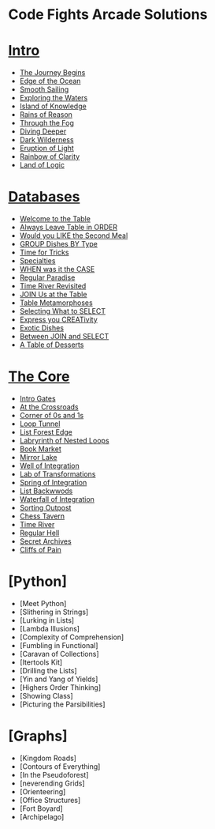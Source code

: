 # Code Fights Arcade Solutions

# [Intro](https://github.com/Lintik/CodeFights-Arcade/tree/master/Intro)
+ [The Journey Begins](https://github.com/Lintik/CodeFights-Arcade/tree/master/Intro/The%20Journey%20Begins)
+ [Edge of the Ocean](https://github.com/Lintik/CodeFights-Arcade/tree/master/Intro/Edge%20of%20the%20Ocean)
+ [Smooth Sailing](https://github.com/Lintik/CodeFights-Arcade/tree/master/Intro/Smooth%20Sailing)
+ [Exploring the Waters](https://github.com/Lintik/CodeFights-Arcade/tree/master/Intro/Exploring%20the%20Waters)
+ [Island of Knowledge](https://github.com/Lintik/CodeFights-Arcade/tree/master/Intro/Island%20of%20Knowledge)
+ [Rains of Reason](https://github.com/Lintik/CodeFights-Arcade/tree/master/Intro/Rains%20of%20Reasons)
+ [Through the Fog](https://github.com/Lintik/CodeFights-Arcade/tree/master/Intro/Through%20the%20Fog)
+ [Diving Deeper](https://github.com/Lintik/CodeFights-Arcade/tree/master/Intro/Diving%20Deeper)
+ [Dark Wilderness](https://github.com/Lintik/CodeFights-Arcade/tree/master/Intro/Dark%20Wilderness)
+ [Eruption of Light](https://github.com/Lintik/CodeFights-Arcade/tree/master/Intro/Eruption%20of%20Light)
+ [Rainbow of Clarity](https://github.com/Lintik/CodeFights-Arcade/tree/master/Intro/Rainbow%20of%20Clarity)
+ [Land of Logic](https://github.com/Lintik/CodeFights-Arcade/tree/master/Intro/Land%20of%20Logic)

# [Databases](https://github.com/Lintik/CodeFights-Arcade/tree/master/Databases)
+ [Welcome to the Table](https://github.com/Lintik/CodeFights-Arcade/tree/master/Databases/Welcome%20to%20the%20Table)
+ [Always Leave Table in ORDER](https://github.com/Lintik/CodeFights-Arcade/tree/master/Databases/Always%20Leave%20Table%20in%20ORDER)
+ [Would you LIKE the Second Meal](https://github.com/Lintik/CodeFights-Arcade/tree/master/Databases/Would%20you%20LIKE%20the%20Second%20Meal)
+ [GROUP Dishes BY Type](https://github.com/Lintik/CodeFights-Arcade/tree/master/Databases/GROUP%20Dishes%20BY%20Type)
+ [Time for Tricks](https://github.com/Lintik/CodeFights-Arcade/tree/master/Databases/Time%20for%20Tricks)
+ [Specialties](https://github.com/Lintik/CodeFights-Arcade/tree/master/Databases/Specialties)
+ [WHEN was it the CASE](https://github.com/Lintik/CodeFights-Arcade/tree/master/Databases/WHEN%20was%20it%20the%20CASE)
+ [Regular Paradise](https://github.com/Lintik/CodeFights-Arcade/tree/master/Databases/Regular%20Paradise)
+ [Time River Revisited](https://github.com/Lintik/CodeFights-Arcade/tree/master/Databases/Time%20River%20Revisited)
+ [JOIN Us at the Table](https://github.com/Lintik/CodeFights-Arcade/tree/master/Databases/JOIN%20Us%20at%20the%20Table)
+ [Table Metamorphoses](https://github.com/Lintik/CodeFights-Arcade/tree/master/Databases/Table%20Metamorphoses)
+ [Selecting What to SELECT](https://github.com/Lintik/CodeFights-Arcade/tree/master/Databases/Selecting%20What%20to%20SELECT)
+ [Express you CREATivity](https://github.com/Lintik/CodeFights-Arcade/tree/master/Databases/Express%20your%20CREATivity)
+ [Exotic Dishes](https://github.com/Lintik/CodeFights-Arcade/tree/master/Databases/Exotic%20Dishes)
+ [Between JOIN and SELECT](https://github.com/Lintik/CodeFights-Arcade/tree/master/Databases/Between%20JOIN%20and%20SELECT)
+ [A Table of Desserts](https://github.com/Lintik/CodeFights-Arcade/tree/master/Databases/A%20Table%20of%20Desserts)

# [The Core](https://github.com/Lintik/CodeFights-Arcade/tree/master/The%20Core)
+ [Intro Gates](https://github.com/Lintik/CodeFights-Arcade/tree/master/The%20Core/Intro%20Gates)
+ [At the Crossroads](https://github.com/Lintik/CodeFights-Arcade/tree/master/The%20Core/At%20the%20Crossroads)
+ [Corner of 0s and 1s](https://github.com/Lintik/CodeFights-Arcade/tree/master/The%20Core/Corner%20of%200s%20and%201s)
+ [Loop Tunnel](https://github.com/Lintik/CodeFights-Arcade/tree/master/The%20Core/Loop%20Tunnel)
+ [List Forest Edge](https://github.com/Lintik/CodeFights-Arcade/tree/master/The%20Core/List%20Forest%20Edge)
+ [Labryrinth of Nested Loops](https://github.com/Lintik/CodeFights-Arcade/tree/master/The%20Core/Labyrinth%20of%20Nested%20Loops)
+ [Book Market](https://github.com/Lintik/CodeFights-Arcade/tree/master/The%20Core/Book%20Market)
+ [Mirror Lake](https://github.com/Lintik/CodeFights-Arcade/tree/master/The%20Core/Mirror%20Lake)
+ [Well of Integration](https://github.com/Lintik/CodeFights-Arcade/tree/master/The%20Core/Well%20of%20Integration)
+ [Lab of Transformations](https://github.com/Lintik/CodeFights-Arcade/tree/master/The%20Core/Lab%20of%20Transformations)
+ [Spring of Integration](https://github.com/Lintik/CodeFights-Arcade/tree/master/The%20Core/Spring%20of%20Transformations)
+ [List Backwwods](https://github.com/Lintik/CodeFights-Arcade/tree/master/The%20Core/List%20Backwoods)
+ [Waterfall of Integration](https://github.com/Lintik/CodeFights-Arcade/tree/master/The%20Core/Waterfall%20of%20Integration)
+ [Sorting Outpost](https://github.com/Lintik/CodeFights-Arcade/tree/master/The%20Core/Sorting%20Outpost)
+ [Chess Tavern](https://github.com/Lintik/CodeFights-Arcade/tree/master/The%20Core/Chess%20Tavern)
+ [Time River](https://github.com/Lintik/CodeFights-Arcade/tree/master/The%20Core/Time%20River)
+ [Regular Hell](https://github.com/Lintik/CodeFights-Arcade/tree/master/The%20Core/Regular%20Hell)
+ [Secret Archives](https://github.com/Lintik/CodeFights-Arcade/tree/master/The%20Core/Secret%20Archives)
+ [Cliffs of Pain](https://github.com/Lintik/CodeFights-Arcade/tree/master/The%20Core/Cliffs%20of%20Pain)

# [Python]
+ [Meet Python]
+ [Slithering in Strings]
+ [Lurking in Lists]
+ [Lambda Illusions]
+ [Complexity of Comprehension]
+ [Fumbling in Functional]
+ [Caravan of Collections]
+ [Itertools Kit]
+ [Drilling the Lists]
+ [Yin and Yang of Yields]
+ [Highers Order Thinking]
+ [Showing Class]
+ [Picturing the Parsibilities]

# [Graphs]
+ [Kingdom Roads]
+ [Contours of Everything]
+ [In the Pseudoforest]
+ [neverending Grids]
+ [Orienteering]
+ [Office Structures]
+ [Fort Boyard]
+ [Archipelago]





